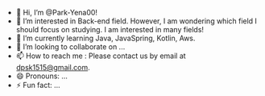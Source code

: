 - 👋 Hi, I’m @Park-Yena00! 
- 👀 I’m interested in Back-end field. However, I am wondering which field I should focus on studying.
      I am interested in many fields!
- 🌱 I’m currently learning Java, JavaSpring, Kotlin, Aws.
- 💞️ I’m looking to collaborate on ...
- 📫 How to reach me : Please contact us by email at dpsk1515@gmail.com.
- 😄 Pronouns: ...
- ⚡ Fun fact: ...

<!---
Park-Yena00/Park-Yena00 is a ✨ special ✨ repository because its `README.md` (this file) appears on your GitHub profile.
You can click the Preview link to take a look at your changes.
--->
